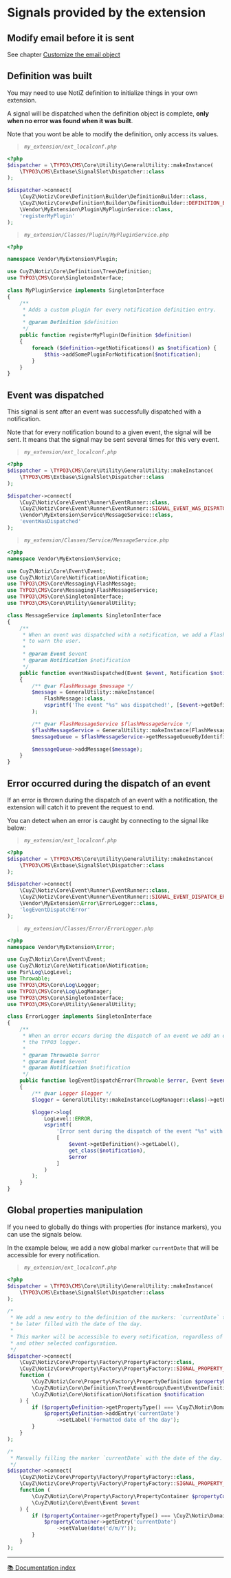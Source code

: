 # Signals provided by the extension

## Modify email before it is sent

See chapter [Customize the email object](../Notifications/Email/Customize-email.md#customize-the-email-object)

## Definition was built

You may need to use NotiZ definition to initialize things in your own extension.

A signal will be dispatched when the definition object is complete, **only when 
no error was found when it was built**.

Note that you wont be able to modify the definition, only access its values.

> *`my_extension/ext_localconf.php`*
```php
<?php
$dispatcher = \TYPO3\CMS\Core\Utility\GeneralUtility::makeInstance(
    \TYPO3\CMS\Extbase\SignalSlot\Dispatcher::class
);

$dispatcher->connect(
    \CuyZ\Notiz\Core\Definition\Builder\DefinitionBuilder::class,
    \CuyZ\Notiz\Core\Definition\Builder\DefinitionBuilder::DEFINITION_BUILT_SIGNAL,
    \Vendor\MyExtension\Plugin\MyPluginService::class,
    'registerMyPlugin'
);
```

> *`my_extension/Classes/Plugin/MyPluginService.php`*
```php
<?php

namespace Vendor\MyExtension\Plugin;

use CuyZ\Notiz\Core\Definition\Tree\Definition;
use TYPO3\CMS\Core\SingletonInterface;

class MyPluginService implements SingletonInterface
{
    /**
     * Adds a custom plugin for every notification definition entry.
     *
     * @param Definition $definition
     */
    public function registerMyPlugin(Definition $definition)
    {
        foreach ($definition->getNotifications() as $notification) {
            $this->addSomePluginForNotification($notification);
        }
    }
}

```

## Event was dispatched

This signal is sent after an event was successfully dispatched with a 
notification.

Note that for every notification bound to a given event, the signal will be 
sent. It means that the signal may be sent several times for this very event.  

> *`my_extension/ext_localconf.php`*
```php
<?php
$dispatcher = \TYPO3\CMS\Core\Utility\GeneralUtility::makeInstance(
    \TYPO3\CMS\Extbase\SignalSlot\Dispatcher::class
);

$dispatcher->connect(
    \CuyZ\Notiz\Core\Event\Runner\EventRunner::class,
    \CuyZ\Notiz\Core\Event\Runner\EventRunner::SIGNAL_EVENT_WAS_DISPATCHED,
    \Vendor\MyExtension\Service\MessageService::class,
    'eventWasDispatched'
);
```

> *`my_extension/Classes/Service/MessageService.php`*
```php
<?php
namespace Vendor\MyExtension\Service;

use CuyZ\Notiz\Core\Event\Event;
use CuyZ\Notiz\Core\Notification\Notification;
use TYPO3\CMS\Core\Messaging\FlashMessage;
use TYPO3\CMS\Core\Messaging\FlashMessageService;
use TYPO3\CMS\Core\SingletonInterface;
use TYPO3\CMS\Core\Utility\GeneralUtility;

class MessageService implements SingletonInterface
{
    /**
     * When an event was dispatched with a notification, we add a Flash message
     * to warn the user. 
     * 
     * @param Event $event
     * @param Notification $notification
     */
    public function eventWasDispatched(Event $event, Notification $notification)
    {
        /** @var FlashMessage $message */
        $message = GeneralUtility::makeInstance(
            FlashMessage::class,
            vsprintf('The event "%s" was dispatched!', [$event->getDefinition()->getLabel()])
        );

        /** @var FlashMessageService $flashMessageService */
        $flashMessageService = GeneralUtility::makeInstance(FlashMessageService::class);
        $messageQueue = $flashMessageService->getMessageQueueByIdentifier();

        $messageQueue->addMessage($message);
    }
}
```

## Error occurred during the dispatch of an event

If an error is thrown during the dispatch of an event with a notification, the
extension will catch it to prevent the request to end. 

You can detect when an error is caught by connecting to the signal like below:

> *`my_extension/ext_localconf.php`*
```php
<?php
$dispatcher = \TYPO3\CMS\Core\Utility\GeneralUtility::makeInstance(
    \TYPO3\CMS\Extbase\SignalSlot\Dispatcher::class
);

$dispatcher->connect(
    \CuyZ\Notiz\Core\Event\Runner\EventRunner::class,
    \CuyZ\Notiz\Core\Event\Runner\EventRunner::SIGNAL_EVENT_DISPATCH_ERROR,
    \Vendor\MyExtension\Error\ErrorLogger::class,
    'logEventDispatchError'
);
```

> *`my_extension/Classes/Error/ErrorLogger.php`*
```php
<?php
namespace Vendor\MyExtension\Error;

use CuyZ\Notiz\Core\Event\Event;
use CuyZ\Notiz\Core\Notification\Notification;
use Psr\Log\LogLevel;
use Throwable;
use TYPO3\CMS\Core\Log\Logger;
use TYPO3\CMS\Core\Log\LogManager;
use TYPO3\CMS\Core\SingletonInterface;
use TYPO3\CMS\Core\Utility\GeneralUtility;

class ErrorLogger implements SingletonInterface
{
    /**
     * When an error occurs during the dispatch of an event we add an entry to
     * the TYPO3 logger. 
     * 
     * @param Throwable $error
     * @param Event $event
     * @param Notification $notification
     */
    public function logEventDispatchError(Throwable $error, Event $event, Notification $notification)
    {
        /** @var Logger $logger */
        $logger = GeneralUtility::makeInstance(LogManager::class)->getLogger(__CLASS__);

        $logger->log(
            LogLevel::ERROR, 
            vsprintf(
                'Error sent during the dispatch of the event "%s" with a notification "%", message was: "".',
                [
                    $event->getDefinition()->getLabel(),
                    get_class($notification),
                    $error
                ]
            )
        );
    }
}
```

## Global properties manipulation 

If you need to globally do things with properties (for instance markers), you 
can use the signals below.

In the example below, we add a new global marker `currentDate` that will be 
accessible for every notification. 

> *`my_extension/ext_localconf.php`*
```php
<?php
$dispatcher = \TYPO3\CMS\Core\Utility\GeneralUtility::makeInstance(
    \TYPO3\CMS\Extbase\SignalSlot\Dispatcher::class
);

/*
 * We add a new entry to the definition of the markers: `currentDate` that will
 * be later filled with the date of the day.
 *
 * This marker will be accessible to every notification, regardless of the event
 * and other selected configuration.
 */
$dispatcher->connect(
    \CuyZ\Notiz\Core\Property\Factory\PropertyFactory::class,
    \CuyZ\Notiz\Core\Property\Factory\PropertyFactory::SIGNAL_PROPERTY_BUILD_DEFINITION,
    function (
        \CuyZ\Notiz\Core\Property\Factory\PropertyDefinition $propertyDefinition,
        \CuyZ\Notiz\Core\Definition\Tree\EventGroup\Event\EventDefinition $eventDefinition,
        \CuyZ\Notiz\Core\Notification\Notification $notification
    ) {
        if ($propertyDefinition->getPropertyType() === \CuyZ\Notiz\Domain\Property\Marker::class) {
            $propertyDefinition->addEntry('currentDate')
                ->setLabel('Formatted date of the day');
        }
    }
);

/*
 * Manually filling the marker `currentDate` with the date of the day.
 */
$dispatcher->connect(
    \CuyZ\Notiz\Core\Property\Factory\PropertyFactory::class,
    \CuyZ\Notiz\Core\Property\Factory\PropertyFactory::SIGNAL_PROPERTY_FILLING,
    function (
        \CuyZ\Notiz\Core\Property\Factory\PropertyContainer $propertyContainer,
        \CuyZ\Notiz\Core\Event\Event $event
    ) {
        if ($propertyContainer->getPropertyType() === \CuyZ\Notiz\Domain\Property\Marker::class) {
            $propertyContainer->getEntry('currentDate')
                ->setValue(date('d/m/Y'));
        }
    }
);
```

---

[:books: Documentation index](../README.md)
